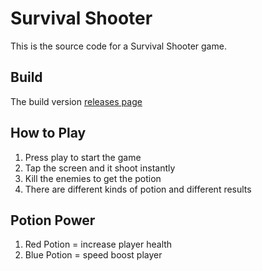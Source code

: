 # Survival Shooter
This is the source code for a Survival Shooter game.

## Build
The build version
[releases page](https://github.com/ghinaramita/Survival-Shooter/releases/tag/v1.0)

## How to Play
1. Press play to start the game
2. Tap the screen and it shoot instantly
3. Kill the enemies to get the potion
4. There are different kinds of potion and different results

## Potion Power
1. Red Potion = increase player health 
2. Blue Potion = speed boost player
